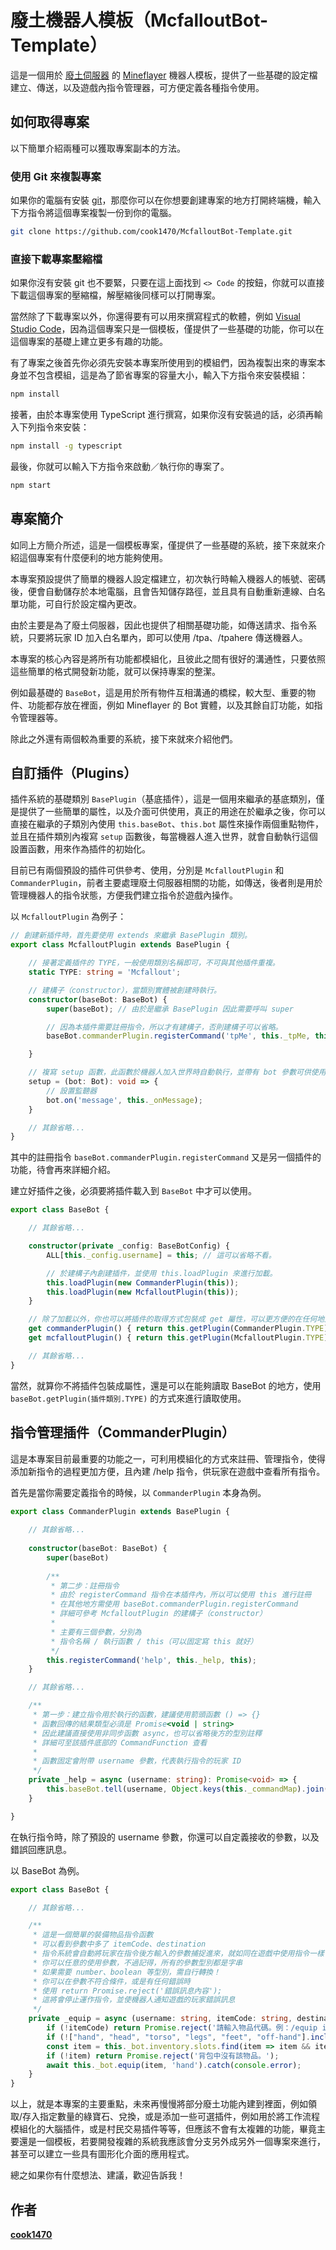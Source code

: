 # 廢土機器人模板（McfalloutBot-Template）

這是一個用於 [廢土伺服器](https://mcfallout.net/) 的 [Mineflayer](https://github.com/PrismarineJS/mineflayer) 機器人模板，提供了一些基礎的設定檔建立、傳送，以及遊戲內指令管理器，可方便定義各種指令使用。

## 如何取得專案

以下簡單介紹兩種可以獲取專案副本的方法。

### 使用 Git 來複製專案

如果你的電腦有安裝 [git](https://git-scm.com/)，那麼你可以在你想要創建專案的地方打開終端機，輸入下方指令將這個專案複製一份到你的電腦。

```bash
git clone https://github.com/cook1470/McfalloutBot-Template.git
```

### 直接下載專案壓縮檔

如果你沒有安裝 git 也不要緊，只要在這上面找到 `<> Code` 的按鈕，你就可以直接下載這個專案的壓縮檔，解壓縮後同樣可以打開專案。

當然除了下載專案以外，你還得要有可以用來撰寫程式的軟體，例如 [Visual Studio Code](https://code.visualstudio.com/)，因為這個專案只是一個模板，僅提供了一些基礎的功能，你可以在這個專案的基礎上建立更多有趣的功能。

有了專案之後首先你必須先安裝本專案所使用到的模組們，因為複製出來的專案本身並不包含模組，這是為了節省專案的容量大小，輸入下方指令來安裝模組：

```bash
npm install
```

接著，由於本專案使用 TypeScript 進行撰寫，如果你沒有安裝過的話，必須再輸入下列指令來安裝：

```bash
npm install -g typescript
```

最後，你就可以輸入下方指令來啟動／執行你的專案了。

```bash
npm start
```

## 專案簡介

如同上方簡介所述，這是一個模板專案，僅提供了一些基礎的系統，接下來就來介紹這個專案有什麼便利的地方能夠使用。

本專案預設提供了簡單的機器人設定檔建立，初次執行時輸入機器人的帳號、密碼後，便會自動儲存於本地電腦，且會告知儲存路徑，並且具有自動重新連線、白名單功能，可自行於設定檔內更改。

由於主要是為了廢土伺服器，因此也提供了相關基礎功能，如傳送請求、指令系統，只要將玩家 ID 加入白名單內，即可以使用 /tpa、/tpahere 傳送機器人。

本專案的核心內容是將所有功能都模組化，且彼此之間有很好的溝通性，只要依照這些簡單的格式開發新功能，就可以保持專案的整潔。

例如最基礎的 `BaseBot`，這是用於所有物件互相溝通的橋樑，較大型、重要的物件、功能都存放在裡面，例如 Mineflayer 的 Bot 實體，以及其餘自訂功能，如指令管理器等。

除此之外還有兩個較為重要的系統，接下來就來介紹他們。

## 自訂插件（Plugins）

插件系統的基礎類別 `BasePlugin`（基底插件），這是一個用來繼承的基底類別，僅是提供了一些簡單的屬性，以及介面可供使用，真正的用途在於繼承之後，你可以直接在繼承的子類別內使用 `this.baseBot`、`this.bot` 屬性來操作兩個重點物件，並且在插件類別內複寫 `setup` 函數後，每當機器人進入世界，就會自動執行這個設置函數，用來作為插件的初始化。

目前已有兩個預設的插件可供參考、使用，分別是 `McfalloutPlugin` 和 `CommanderPlugin`，前者主要處理廢土伺服器相關的功能，如傳送，後者則是用於管理機器人的指令狀態，方便我們建立指令於遊戲內操作。

以 `McfalloutPlugin` 為例子：

```typescript
// 創建新插件時，首先要使用 extends 來繼承 BasePlugin 類別。
export class McfalloutPlugin extends BasePlugin {

    // 接著定義插件的 TYPE，一般使用類別名稱即可，不可與其他插件重複。
    static TYPE: string = 'Mcfallout';

    // 建構子（constructor），當類別實體被創建時執行。
    constructor(baseBot: BaseBot) {
        super(baseBot); // 由於是繼承 BasePlugin 因此需要呼叫 super

        // 因為本插件需要註冊指令，所以才有建構子，否則建構子可以省略。
        baseBot.commanderPlugin.registerCommand('tpMe', this._tpMe, this);

    }

    // 複寫 setup 函數，此函數於機器人加入世界時自動執行，並帶有 bot 參數可供使用。
    setup = (bot: Bot): void => {
        // 設置監聽器
        bot.on('message', this._onMessage);
    }

    // 其餘省略...
}
```

其中的註冊指令 `baseBot.commanderPlugin.registerCommand` 又是另一個插件的功能，待會再來詳細介紹。

建立好插件之後，必須要將插件載入到 `BaseBot` 中才可以使用。

```typescript
export class BaseBot {

    // 其餘省略...

    constructor(private _config: BaseBotConfig) {
        ALL[this._config.username] = this; // 這可以省略不看。

        // 於建構子內創建插件，並使用 this.loadPlugin 來進行加載。
        this.loadPlugin(new CommanderPlugin(this));
        this.loadPlugin(new McfalloutPlugin(this));
    }

    // 除了加載以外，你也可以將插件的取得方式包裝成 get 屬性，可以更方便的在任何地方讀取使用。
    get commanderPlugin() { return this.getPlugin(CommanderPlugin.TYPE) as CommanderPlugin };
    get mcfalloutPlugin() { return this.getPlugin(McfalloutPlugin.TYPE) as McfalloutPlugin };

    // 其餘省略...
}
```

當然，就算你不將插件包裝成屬性，還是可以在能夠讀取 BaseBot 的地方，使用 `baseBot.getPlugin(插件類別.TYPE)` 的方式來進行讀取使用。

## 指令管理插件（CommanderPlugin）

這是本專案目前最重要的功能之一，可利用模組化的方式來註冊、管理指令，使得添加新指令的過程更加方便，且內建 /help 指令，供玩家在遊戲中查看所有指令。

首先是當你需要定義指令的時候，以 `CommanderPlugin` 本身為例。

```typescript
export class CommanderPlugin extends BasePlugin {
    
    // 其餘省略...
    
    constructor(baseBot: BaseBot) {
        super(baseBot)
        
        /**
         * 第二步：註冊指令
         * 由於 registerCommand 指令在本插件內，所以可以使用 this 進行註冊
         * 在其他地方需使用 baseBot.commanderPlugin.registerCommand
         * 詳細可參考 McfalloutPlugin 的建構子（constructor）
         * 
         * 主要有三個參數，分別為
         * 指令名稱 / 執行函數 / this（可以固定寫 this 就好）
         */
        this.registerCommand('help', this._help, this);
    }

    // 其餘省略...

    /**
     * 第一步：建立指令用於執行的函數，建議使用箭頭函數 () => {}
     * 函數回傳的結果類型必須是 Promise<void | string>
     * 因此建議直接使用非同步函數 async，也可以省略後方的型別註釋
     * 詳細可至該插件底部的 CommandFunction 查看
     * 
     * 函數固定會附帶 username 參數，代表執行指令的玩家 ID
     */
    private _help = async (username: string): Promise<void> => {
        this.baseBot.tell(username, Object.keys(this._commandMap).join(', '));
    }

}
```

在執行指令時，除了預設的 username 參數，你還可以自定義接收的參數，以及錯誤回應訊息。

以 BaseBot 為例。

```typescript
export class BaseBot {

    // 其餘省略...

    /**
     * 這是一個簡單的裝備物品指令函數
     * 可以看到參數中多了 itemCode、destination
     * 指令系統會自動將玩家在指令後方輸入的參數捕捉進來，就如同在遊戲中使用指令一樣
     * 你可以任意的使用參數，不過記得，所有的參數型別都是字串
     * 如果需要 number、boolean 等型別，需自行轉換！
     * 你可以在參數不符合條件，或是有任何錯誤時
     * 使用 return Promise.reject('錯誤訊息內容');
     * 這將會停止運作指令，並使機器人通知遊戲的玩家錯誤訊息
     */
    private _equip = async (username: string, itemCode: string, destination: EquipmentDestination = 'hand'): Promise<void> => {
        if (!itemCode) return Promise.reject('請輸入物品代碼。例：/equip iron_sword hand');
        if (!["hand", "head", "torso", "legs", "feet", "off-hand"].includes(destination)) return Promise.reject(`請輸入裝備位置。例：/equip ${itemCode} hand，參數："[hand|head|torso|legs|feet|off-hand]`);
        const item = this._bot.inventory.slots.find(item => item && item.name === itemCode);
        if (!item) return Promise.reject('背包中沒有該物品。');
        await this._bot.equip(item, 'hand').catch(console.error);
    }
}
```

以上，就是本專案的主要重點，未來再慢慢將部分廢土功能內建到裡面，例如領取/存入指定數量的綠寶石、兌換，或是添加一些可選插件，例如用於將工作流程模組化的大腦插件，或是村民交易插件等等，但應該不會有太複雜的功能，畢竟主要還是一個模板，若要開發複雜的系統我應該會分支另外成另外一個專案來進行，甚至可以建立一些具有圖形化介面的應用程式。

總之如果你有什麼想法、建議，歡迎告訴我！

## 作者
**[cook1470](https://github.com/cook1470)**
